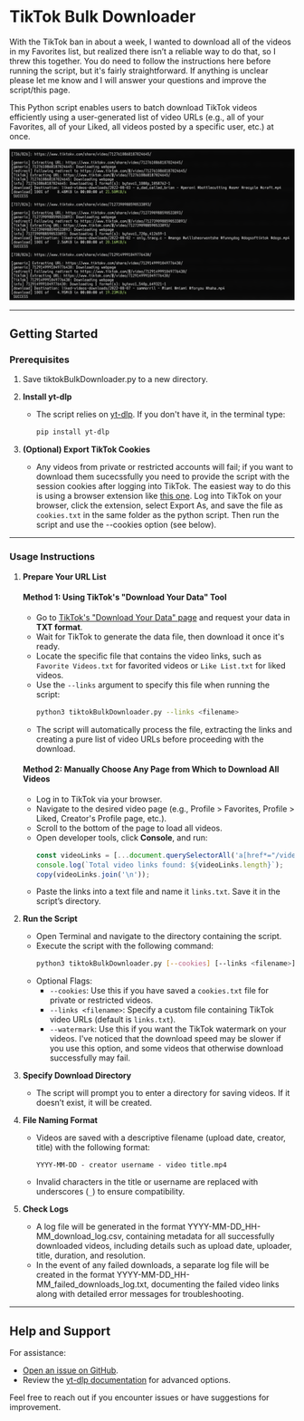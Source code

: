 # TikTok Bulk Downloader

With the TikTok ban in about a week, I wanted to download all of the videos in my Favorites list, but realized there isn’t a reliable way to do that, so I threw this together. You do need to follow the instructions here before running the script, but it's fairly straightforward. If anything is unclear please let me know and I will answer your questions and improve the script/this page.

This Python script enables users to batch download TikTok videos efficiently using a user-generated list of video URLs (e.g., all of your Favorites, all of your Liked, all videos posted by a specific user, etc.) at once.

![Script Running Example](images/screenshot)

---

## Getting Started

### Prerequisites

1. Save tiktokBulkDownloader.py to a new directory.

2. **Install yt-dlp**
   - The script relies on [yt-dlp](https://github.com/yt-dlp/yt-dlp). If you don't have it, in the terminal type:
     ```bash
     pip install yt-dlp
     ```

3. **(Optional) Export TikTok Cookies**
   - Any videos from private or restricted accounts will fail; if you want to download them sucecssfully you need to provide the script with the session cookies after logging into TikTok. The easiest way to do this is using a browser extension like [this one](https://chromewebstore.google.com/detail/get-cookiestxt-locally/cclelndahbckbenkjhflpdbgdldlbecc). Log into TikTok on your browser, click the extension, select Export As, and save the file as `cookies.txt` in the same folder as the python script. Then run the script and use the --cookies option (see below).

---

### Usage Instructions

1. **Prepare Your URL List**
   
   #### Method 1: Using TikTok's "Download Your Data" Tool
   - Go to [TikTok's "Download Your Data" page](https://www.tiktok.com/setting/download-your-data) and request your data in **TXT format**.
   - Wait for TikTok to generate the data file, then download it once it's ready.
   - Locate the specific file that contains the video links, such as `Favorite Videos.txt` for favorited videos or `Like List.txt` for liked videos.
   - Use the `--links` argument to specify this file when running the script:
     ```bash
     python3 tiktokBulkDownloader.py --links <filename>
     ```
   - The script will automatically process the file, extracting the links and creating a pure list of video URLs before proceeding with the download.

   #### Method 2: Manually Choose Any Page from Which to Download All Videos
   - Log in to TikTok via your browser.
   - Navigate to the desired video page (e.g., Profile > Favorites, Profile > Liked, Creator's Profile page, etc.).
   - Scroll to the bottom of the page to load all videos.
   - Open developer tools, click **Console**, and run:
     ```javascript
     const videoLinks = [...document.querySelectorAll('a[href*="/video/"]')].map(a => a.href);
     console.log(`Total video links found: ${videoLinks.length}`);
     copy(videoLinks.join('\n'));
     ```
   - Paste the links into a text file and name it `links.txt`. Save it in the script’s directory.

2. **Run the Script**
   - Open Terminal and navigate to the directory containing the script.
   - Execute the script with the following command:
     ```bash
     python3 tiktokBulkDownloader.py [--cookies] [--links <filename>] [--watermark]
     ```
   - Optional Flags:
     - `--cookies`: Use this if you have saved a `cookies.txt` file for private or restricted videos.
     - `--links <filename>`: Specify a custom file containing TikTok video URLs (default is `links.txt`).
     - `--watermark`: Use this if you want the TikTok watermark on your videos. I've noticed that the download speed may be slower if you use this option, and some videos that otherwise download successfully may fail.

3. **Specify Download Directory**
   - The script will prompt you to enter a directory for saving videos. If it doesn’t exist, it will be created.

4. **File Naming Format**
   - Videos are saved with a descriptive filename (upload date, creator, title) with the following format:
     ```
     YYYY-MM-DD - creator username - video title.mp4
     ```
   - Invalid characters in the title or username are replaced with underscores (`_`) to ensure compatibility.

5. **Check Logs**
   - A log file will be generated in the format YYYY-MM-DD_HH-MM_download_log.csv, containing metadata for all successfully downloaded videos, including details such as upload date, uploader, title, duration, and resolution.
   - In the event of any failed downloads, a separate log file will be created in the format YYYY-MM-DD_HH-MM_failed_downloads_log.txt, documenting the failed video links along with detailed error messages for troubleshooting.

---

## Help and Support

For assistance:
- [Open an issue on GitHub](https://github.com/scrooop/tiktok-bulk-downloader/issues).
- Review the [yt-dlp documentation](https://github.com/yt-dlp/yt-dlp#usage) for advanced options.

Feel free to reach out if you encounter issues or have suggestions for improvement.
